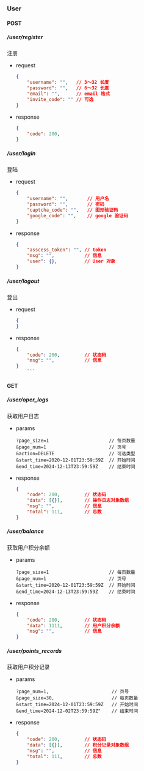 ### User

#### POST

##### /user/register

注册
- request
    ```json
    {
        "username": "",   // 3～32 长度
        "password": "",   // 6～32 长度
        "email": "",      // email 格式
        "invite_code": "" // 可选
    }
    ```
- response
    ```json
    {
        "code": 200,
    }
    ```
##### /user/login

登陆
- request
    ```json
    {
        "username": "",       // 用户名
        "password": "",       // 密码
        "captcha_code": "",   // 图形验证码
        "google_code": "",    // google 验证码
    }
    ```
- response
    ```json
    {
        "asscess_token": "", // token
        "msg": "",           // 信息
        "user": {},          // User 对象
    }
    ```

##### /user/logout

登出
- request
    ```json
    {
    }
    ```
- response
    ```json
    {
        "code": 200,         // 状态码
        "msg": "",           // 信息
    }
        ```
#### GET   

##### /user/oper_logs

获取用户日志
- params
    ```
    ?page_size=1                      // 每页数量
    &page_num=1                       // 页号
    &action=DELETE                    // 可选类型
    &start_time=2020-12-01T23:59:59Z  // 开始时间
    &end_time=2024-12-13T23:59:59Z    // 结束时间
    ```
- response
    ```json
    {
        "code": 200,         // 状态码
        "data": [{}],        // 操作日志对象数组
        "msg": "",           // 信息
        "total": 111,        // 总数 
    }
    ```
##### /user/balance

获取用户积分余额
- params
    ```
    ?page_size=1                      // 每页数量
    &page_num=1                       // 页号
    &start_time=2020-12-01T23:59:59Z  // 开始时间
    &end_time=2024-12-13T23:59:59Z    // 结束时间
    ```
- response
    ```json
    {
        "code": 200,         // 状态码
        "data": 1111,        // 用户积分余额
        "msg": "",           // 信息
    }
    ```
##### /user/points_records

获取用户积分记录
- params
    ```
    ?page_num=1,                       // 页号
    &page_size=30,                     // 每页数量 
    &start_time=2024-12-01T23:59:59Z   // 开始时间
    &end_time=2024-12-02T23:59:59Z"    // 结束时间
    ```
- response
    ```json
    {
        "code": 200,         // 状态码
        "data": [{}],        // 积分记录对象数组
        "msg": "",           // 信息
        "total": 111,        // 总数
    }
    ```
